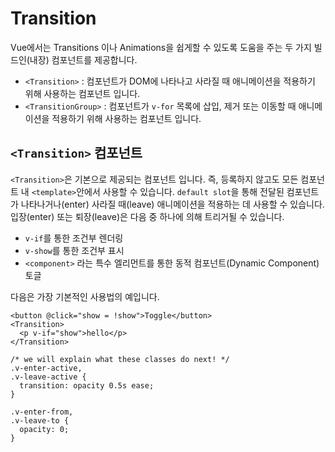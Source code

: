 # Transition

Vue에서는 Transitions 이나 Animations을 쉽게할 수 있도록 도움을 주는 두 가지 빌드인(내장) 컴포넌트를 제공합니다.

- `<Transition>` : 컴포넌트가 DOM에 나타나고 사라질 때 애니메이션을 적용하기 위해 사용하는 컴포넌트 입니다.
- `<TransitionGroup>` : 컴포넌트가 `v-for` 목록에 삽입, 제거 또는 이동할 때 애니메이션을 적용하기 위해 사용하는 컴포넌트 입니다.

## `<Transition>` 컴포넌트

`<Transition>`은 기본으로 제공되는 컴포넌트 입니다. 즉, 등록하지 않고도 모든 컴포넌트 내 `<template>`안에서 사용할 수 있습니다. `default slot`을 통해 전달된 컴포넌트가 나타나거나(enter) 사라질 때(leave) 애니메이션을 적용하는 데 사용할 수 있습니다. 입장(enter) 또는 퇴장(leave)은 다음 중 하나에 의해 트리거될 수 있습니다.

- `v-if`를 통한 조건부 렌더링
- `v-show`를 통한 조건부 표시
- `<component>` 라는 특수 엘리먼트를 통한 동적 컴포넌트(Dynamic Component) 토글

다음은 가장 기본적인 사용법의 예입니다.
```
<button @click="show = !show">Toggle</button>
<Transition>
  <p v-if="show">hello</p>
</Transition>
```

```
/* we will explain what these classes do next! */
.v-enter-active,
.v-leave-active {
  transition: opacity 0.5s ease;
}

.v-enter-from,
.v-leave-to {
  opacity: 0;
}
```
